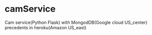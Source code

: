 camService
==========

Cam service(Python Flask) with MongodDB(Google cloud US_center) precedents in heroku(Amazon US_east)
